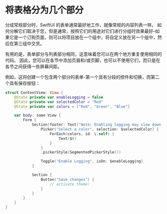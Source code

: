 将表格分为几个部分
===

分成常规部分时，SwiftUI 的表单通常最好地工作，就像常规的内容列表一样。 如何分解它们取决于您，但是通常，按照它们的用途对它们进行分组时效果最好–如果它是一个订购页面，则可以将项目放在一个组中，将自定义放在另一个组中，然后在第三组中交货。

有用的是，表单部分与列表部分相同，这意味着您可以在两个地方重复使用相同的代码。 因此，您可以在各节中添加页眉和/或页脚，也可以不使用它们，而只是在各节之间获得一些屏幕间距。

例如，这将创建一个包含两个部分的表单-第一个具有分段的控件和切换，而第二个具有保存按钮：


```swift
struct ContentView: View {
    @State private var enableLogging = false
    @State private var selectedColor = "Red"
    @State private var colors = ["Red", "Green", "Blue"]

    var body: some View {
        Form {
            Section(footer: Text("Note: Enabling logging may slow down the app")) {
                Picker("Select a color", selection: $selectedColor) {
                    ForEach(colors, id: \.self) {
                        Text($0)
                    }
                }
                .pickerStyle(SegmentedPickerStyle())

                Toggle("Enable Logging", isOn: $enableLogging)
            }

            Section {
                Button("Save changes") {
                    // activate theme!
                }
            }
        }
    }
}
```